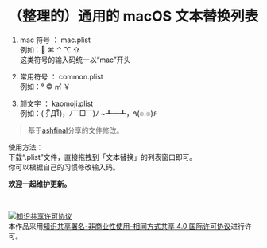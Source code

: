 
# （整理的）通用的 macOS 文本替换列表

1. mac 符号 ： mac.plist  
例如： ⌘ ⌃ ⌥ ⇧  
这类符号的输入码统一以“mac”开头  
  
1. 常用符号 ： common.plist  
例如：° © ㎡ ￥  
  
1. 颜文字 ： kaomoji.plist  
例如：(⌇ຶД⌇ຶ)，ﾉ￣□￣)ﾉ ~┻━┻，٩(๏.๏)۶   
>基于[ashfinal](https://macplay.github.io/posts/macos-de-wen-ben-ti-huan-gong-neng/)分享的文件修改。  
  
  
使用方法：  
下载“.plist”文件，直接拖拽到「文本替换」的列表窗口即可。  
你可以根据自己的习惯修改输入码。  
  
  
**欢迎一起维护更新。**  
  
&nbsp;  
  
<a rel="license" href="http://creativecommons.org/licenses/by-nc-sa/4.0/"><img alt="知识共享许可协议" style="border-width:0" src="https://i.creativecommons.org/l/by-nc-sa/4.0/88x31.png" /></a><br />本作品采用<a rel="license" href="http://creativecommons.org/licenses/by-nc-sa/4.0/">知识共享署名-非商业性使用-相同方式共享 4.0 国际许可协议</a>进行许可。  

